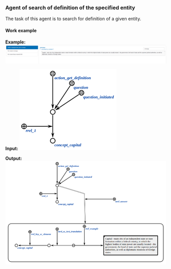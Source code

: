 ### Agent of search of definition of the specified entity

The task of this agent is to search for definition of a given entity.

#### Work example

**Example:**
![](content/example.png)

**Input:**
![](content/input.png)

**Output:**
![](content/output.png)